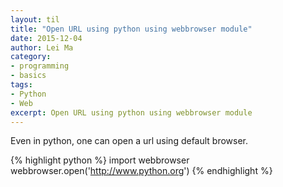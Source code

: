 ```yaml
---
layout: til
title: "Open URL using python using webbrowser module"
date: 2015-12-04
author: Lei Ma
category:
- programming
- basics
tags:
- Python
- Web
excerpt: Open URL using python using webbrowser module
---
```


Even in python, one can open a url using default browser.

{% highlight python %}
import webbrowser
webbrowser.open('http://www.python.org')
{% endhighlight %}
